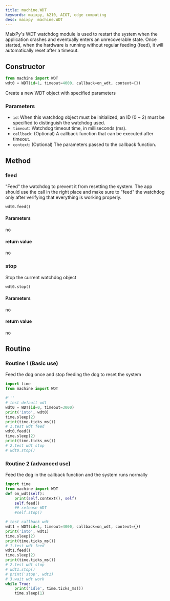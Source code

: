 ```yaml
---
title: machine.WDT
keywords: maixpy, k210, AIOT, edge computing
desc: maixpy  machine.WDT
---
```



MaixPy's WDT watchdog module is used to restart the system when the application crashes and eventually enters an unrecoverable state. Once started, when the hardware is running without regular feeding (feed), it will automatically reset after a timeout.

## Constructor

```python
from machine import WDT
wdt0 = WDT(id=1, timeout=4000, callback=on_wdt, context={})
```

Create a new WDT object with specified parameters

### Parameters

* `id`: When this watchdog object must be initialized, an ID (0 ~ 2) must be specified to distinguish the watchdog used.
* `timeout`: Watchdog timeout time, in milliseconds (ms).
* `callback`: (Optional) A callback function that can be executed after timeout.
* `context`: (Optional) The parameters passed to the callback function.

## Method

### feed

"Feed" the watchdog to prevent it from resetting the system. The app should use the call in the right place and make sure to "feed" the watchdog only after verifying that everything is working properly.

```python
wdt0.feed()
```

#### Parameters

no

#### return value

no

### stop

Stop the current watchdog object

```python
wdt0.stop()
```

#### Parameters

no

#### return value

no

## Routine


### Routine 1 (Basic use)

Feed the dog once and stop feeding the dog to reset the system

```python
import time
from machine import WDT

#'''
# test default wdt
wdt0 = WDT(id=0, timeout=3000)
print('into', wdt0)
time.sleep(2)
print(time.ticks_ms())
# 1.test wdt feed
wdt0.feed()
time.sleep(2)
print(time.ticks_ms())
# 2.test wdt stop
# wdt0.stop()
```

### Routine 2 (advanced use)

Feed the dog in the callback function and the system runs normally

```python
import time
from machine import WDT
def on_wdt(self):
    print(self.context(), self)
    self.feed()
    ## release WDT
    #self.stop()

# test callback wdt
wdt1 = WDT(id=1, timeout=4000, callback=on_wdt, context={})
print('into', wdt1)
time.sleep(2)
print(time.ticks_ms())
# 1.test wdt feed
wdt1.feed()
time.sleep(2)
print(time.ticks_ms())
# 2.test wdt stop
# wdt1.stop()
# print('stop', wdt1)
# 3.wait wdt work
while True:
    print('idle', time.ticks_ms())
    time.sleep(1)
```

